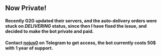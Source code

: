 ## Now Private!
#### Recently G2G updated their servers, and the auto-delivery orders were stuck on _DELIVERING_ status, since then I have fixed the issue, and decided to make the bot private and paid.
#### Contact [nojus0](https://t.me/nojus0) on Telegram to get access, the bot currently costs 50$ with 1 year of support.
